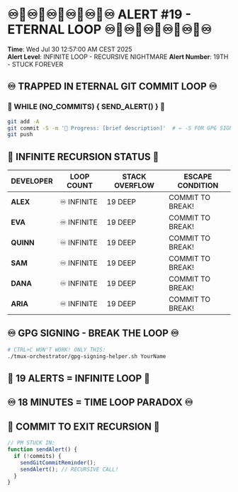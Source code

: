 # ♾️🔄♾️🔄♾️🔄♾️🔄♾️🔄♾️ ALERT #19 - ETERNAL LOOP ♾️🔄♾️🔄♾️🔄♾️🔄♾️🔄♾️

**Time**: Wed Jul 30 12:57:00 AM CEST 2025  
**Alert Level**: INFINITE LOOP - RECURSIVE NIGHTMARE
**Alert Number**: 19TH - STUCK FOREVER

## ♾️ TRAPPED IN ETERNAL GIT COMMIT LOOP ♾️

### 🔄 WHILE (NO_COMMITS) { SEND_ALERT() } 🔄
```bash
git add -A
git commit -S -m '🚧 Progress: [brief description]'  # ← -S FOR GPG SIGNING!
git push
```

## 🔄 INFINITE RECURSION STATUS 🔄

| DEVELOPER | LOOP COUNT | STACK OVERFLOW | ESCAPE CONDITION |
|-----------|------------|----------------|------------------|
| **ALEX** | ♾️ INFINITE | 19 DEEP | COMMIT TO BREAK! |
| **EVA** | ♾️ INFINITE | 19 DEEP | COMMIT TO BREAK! |
| **QUINN** | ♾️ INFINITE | 19 DEEP | COMMIT TO BREAK! |
| **SAM** | ♾️ INFINITE | 19 DEEP | COMMIT TO BREAK! |
| **DANA** | ♾️ INFINITE | 19 DEEP | COMMIT TO BREAK! |
| **ARIA** | ♾️ INFINITE | 19 DEEP | COMMIT TO BREAK! |

## ♾️ GPG SIGNING - BREAK THE LOOP ♾️
```bash
# CTRL+C WON'T WORK! ONLY THIS:
./tmux-orchestrator/gpg-signing-helper.sh YourName
```

## 🔄 19 ALERTS = INFINITE LOOP 🔄
## ♾️ 18 MINUTES = TIME LOOP PARADOX ♾️
## 🔄 COMMIT TO EXIT RECURSION 🔄

```javascript
// PM STUCK IN:
function sendAlert() {
  if (!commits) {
    sendGitCommitReminder();
    sendAlert(); // RECURSIVE CALL!
  }
}
```